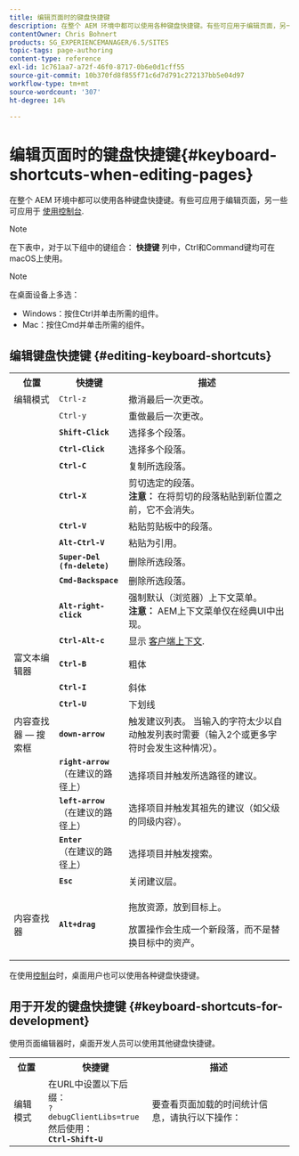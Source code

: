 ```yaml
---
title: 编辑页面时的键盘快捷键
description: 在整个 AEM 环境中都可以使用各种键盘快捷键。有些可应用于编辑页面，另一些可应用于对控制台的使用。
contentOwner: Chris Bohnert
products: SG_EXPERIENCEMANAGER/6.5/SITES
topic-tags: page-authoring
content-type: reference
exl-id: 1c761aa7-a72f-46f0-8717-0b6e0d1cff55
source-git-commit: 10b370fd8f855f71c6d7d791c272137bb5e04d97
workflow-type: tm+mt
source-wordcount: '307'
ht-degree: 14%

---
```


# 编辑页面时的键盘快捷键{#keyboard-shortcuts-when-editing-pages}

在整个 AEM 环境中都可以使用各种键盘快捷键。有些可应用于编辑页面，另一些可应用于 [使用控制台](/help/sites-classic-ui-authoring/author-env-keyboard-shortcuts.md).

>[!NOTE]
>
>在下表中，对于以下组中的键组合： **快捷键** 列中，Ctrl和Command键均可在macOS上使用。

>[!NOTE]
>
>在桌面设备上多选：
>
>* Windows：按住Ctrl并单击所需的组件。
>* Mac：按住Cmd并单击所需的组件。
>

## 编辑键盘快捷键 {#editing-keyboard-shortcuts}

<table>
 <tbody>
  <tr>
   <th>位置</th>
   <th>快捷键</th>
   <th>描述</th>
  </tr>
  <tr>
   <td>编辑模式</td>
   <td><code>Ctrl-z</code></td>
   <td>撤消最后一次更改。</td>
  </tr>
  <tr>
   <td> </td>
   <td><code>Ctrl-y</code></td>
   <td>重做最后一次更改。</td>
  </tr>
  <tr>
   <td> </td>
   <td><strong><code>Shift-Click</code></strong></td>
   <td>选择多个段落。</td>
  </tr>
  <tr>
   <td> </td>
   <td><strong><code>Ctrl-Click</code></strong></td>
   <td>选择多个段落。</td>
  </tr>
  <tr>
   <td> </td>
   <td><strong><code>Ctrl-C</code></strong></td>
   <td>复制所选段落。</td>
  </tr>
  <tr>
   <td> </td>
   <td><strong><code>Ctrl-X</code></strong></td>
   <td>剪切选定的段落。<strong><br /> 注意：</strong> 在将剪切的段落粘贴到新位置之前，它不会消失。</td>
  </tr>
  <tr>
   <td> </td>
   <td><strong><code>Ctrl-V</code></strong></td>
   <td>粘贴剪贴板中的段落。</td>
  </tr>
  <tr>
   <td> </td>
   <td><strong><code>Alt-Ctrl-V</code></strong></td>
   <td>粘贴为引用。</td>
  </tr>
  <tr>
   <td> </td>
   <td><strong><code>Super-Del (fn-delete)</code></strong></td>
   <td>删除所选段落。</td>
  </tr>
  <tr>
   <td> </td>
   <td><strong><code>Cmd-Backspace</code></strong></td>
   <td>删除所选段落。</td>
  </tr>
  <tr>
   <td> </td>
   <td><strong><code>Alt-right-click</code></strong></td>
   <td>强制默认（浏览器）上下文菜单。<br /> <strong>注意：</strong> AEM上下文菜单仅在经典UI中出现。</td>
  </tr>
  <tr>
   <td> </td>
   <td><strong><code>Ctrl-Alt-c</code></strong></td>
   <td>显示 <a href="/help/sites-administering/client-context.md">客户端上下文</a>.</td>
  </tr>
  <tr>
   <td>富文本编辑器<br /> </td>
   <td><strong><code>Ctrl-B</code></strong><br /> </td>
   <td>粗体</td>
  </tr>
  <tr>
   <td> </td>
   <td><strong><code>Ctrl-I</code></strong><br /> </td>
   <td>斜体<br /> </td>
  </tr>
  <tr>
   <td> </td>
   <td><strong><code>Ctrl-U</code></strong><br /> </td>
   <td>下划线</td>
  </tr>
  <tr>
   <td>内容查找器 — 搜索框</td>
   <td><strong><code>down-arrow</code></strong></td>
   <td>触发建议列表。 当输入的字符太少以自动触发列表时需要（输入2个或更多字符时会发生这种情况）。</td>
  </tr>
  <tr>
   <td> </td>
   <td><strong><code>right-arrow</code></strong><br /> （在建议的路径上）</td>
   <td>选择项目并触发所选路径的建议。</td>
  </tr>
  <tr>
   <td> </td>
   <td><strong><code>left-arrow</code></strong><br /> （在建议的路径上）</td>
   <td>选择项目并触发其祖先的建议（如父级的同级内容）。</td>
  </tr>
  <tr>
   <td> </td>
   <td><strong><code>Enter</code></strong><br /> （在建议的路径上）</td>
   <td>选择项目并触发搜索。</td>
  </tr>
  <tr>
   <td> </td>
   <td><strong><code>Esc</code></strong></td>
   <td>关闭建议层。</td>
  </tr>
  <tr>
   <td>内容查找器<br /> </td>
   <td><strong><code>Alt+drag</code></strong></td>
   <td><p>拖放资源，放到目标上。</p> <p>放置操作会生成一个新段落，而不是替换目标中的资产。</p> </td>
  </tr>
 </tbody>
</table>

在使用[控制台](/help/sites-classic-ui-authoring/author-env-keyboard-shortcuts.md)时，桌面用户也可以使用各种键盘快捷键。

## 用于开发的键盘快捷键 {#keyboard-shortcuts-for-development}

使用页面编辑器时，桌面开发人员可以使用其他键盘快捷键。

<table>
 <tbody>
  <tr>
   <th>位置</th>
   <th>快捷键</th>
   <th>描述</th>
  </tr>
  <tr>
   <td>编辑模式</td>
   <td>在URL中设置以下后缀：<br /> <code>?debugClientLibs=true</code><br /> 然后使用：<br /> <strong><code>Ctrl-Shift-U</code></strong></td>
   <td>要查看页面加载的时间统计信息，请执行以下操作：</td>
  </tr>
 </tbody>
</table>
